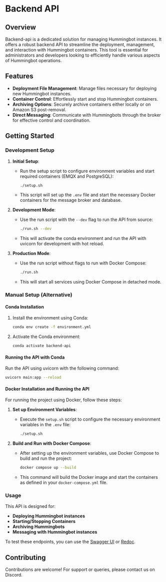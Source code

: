 # Backend API 

## Overview
Backend-api is a dedicated solution for managing Hummingbot instances. It offers a robust backend API to streamline the deployment, management, and interaction with Hummingbot containers. This tool is essential for administrators and developers looking to efficiently handle various aspects of Hummingbot operations.

## Features
- **Deployment File Management**: Manage files necessary for deploying new Hummingbot instances.
- **Container Control**: Effortlessly start and stop Hummingbot containers.
- **Archiving Options**: Securely archive containers either locally or on Amazon S3 post-removal.
- **Direct Messaging**: Communicate with Hummingbots through the broker for effective control and coordination.

## Getting Started

### Development Setup

1. **Initial Setup**:
   - Run the setup script to configure environment variables and start required containers (EMQX and PostgreSQL):
     ```bash
     ./setup.sh
     ```
   - This script will set up the `.env` file and start the necessary Docker containers for the message broker and database.

2. **Development Mode**:
   - Use the run script with the `--dev` flag to run the API from source:
     ```bash
     ./run.sh --dev
     ```
   - This will activate the conda environment and run the API with uvicorn for development with hot reload.

3. **Production Mode**:
   - Use the run script without flags to run with Docker Compose:
     ```bash
     ./run.sh
     ```
   - This will start all services using Docker Compose in detached mode.

### Manual Setup (Alternative)

#### Conda Installation
1. Install the environment using Conda:
   ```bash
   conda env create -f environment.yml
   ```
2. Activate the Conda environment:
   ```bash
   conda activate backend-api
   ```

#### Running the API with Conda
Run the API using uvicorn with the following command:
   ```bash
   uvicorn main:app --reload
   ```

#### Docker Installation and Running the API
For running the project using Docker, follow these steps:

1. **Set up Environment Variables**:
   - Execute the `setup.sh` script to configure the necessary environment variables in the `.env` file:
     ```bash
     ./setup.sh
     ```

2. **Build and Run with Docker Compose**:
   - After setting up the environment variables, use Docker Compose to build and run the project:
     ```bash
     docker compose up --build
     ```

   - This command will build the Docker image and start the containers as defined in your `docker-compose.yml` file.

### Usage
This API is designed for:
- **Deploying Hummingbot instances**
- **Starting/Stopping Containers**
- **Archiving Hummingbots**
- **Messaging with Hummingbot instances**

To test these endpoints, you can use the [Swagger UI](http://localhost:8000/docs) or [Redoc](http://localhost:8000/redoc).

## Contributing
Contributions are welcome! For support or queries, please contact us on Discord.
